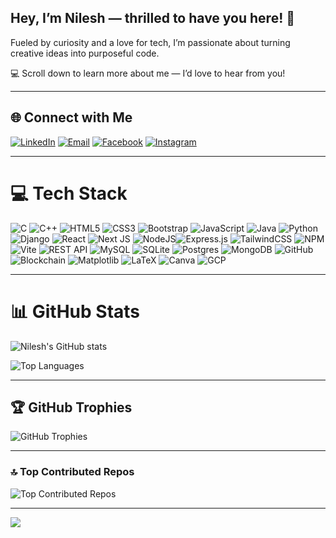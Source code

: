 ## Hey, I’m Nilesh — thrilled to have you here! 👋  

Fueled by curiosity and a love for tech, I’m passionate about turning creative ideas into purposeful code.  

💻  Scroll down to learn more about me — I’d love to hear from you!  


---

## 🌐 Connect with Me  
[![LinkedIn](https://img.shields.io/badge/LinkedIn-%230077B5.svg?logo=linkedin&logoColor=white)](https://www.linkedin.com/in/nilesh-singh-b05634275)  [![Email](https://img.shields.io/badge/Email-D14836?logo=gmail&logoColor=white)](mailto:nileshsingh17052003@gmail.com)  [![Facebook](https://img.shields.io/badge/Facebook-%231877F2.svg?logo=Facebook&logoColor=white)](https://www.facebook.com/profile.php?id=100054256002167)  [![Instagram](https://img.shields.io/badge/Instagram-%23E4405F.svg?logo=Instagram&logoColor=white)](https://instagram.com/nile_17_05)  


---

# 💻 Tech Stack  
![C](https://img.shields.io/badge/c-%2300599C.svg?style=for-the-badge&logo=c&logoColor=white)  ![C++](https://img.shields.io/badge/c++-%2300599C.svg?style=for-the-badge&logo=c%2B%2B&logoColor=white)  ![HTML5](https://img.shields.io/badge/html5-%23E34F26.svg?style=for-the-badge&logo=html5&logoColor=white)  ![CSS3](https://img.shields.io/badge/css3-%231572B6.svg?style=for-the-badge&logo=css3&logoColor=white)  ![Bootstrap](https://img.shields.io/badge/bootstrap-%237952b3.svg?style=for-the-badge&logo=bootstrap&logoColor=white)  ![JavaScript](https://img.shields.io/badge/javascript-%23323330.svg?style=for-the-badge&logo=javascript&logoColor=%23F7DF1E)  ![Java](https://img.shields.io/badge/java-%23ED8B00.svg?style=for-the-badge&logo=openjdk&logoColor=white)  ![Python](https://img.shields.io/badge/python-3670A0?style=for-the-badge&logo=python&logoColor=ffdd54)  ![Django](https://img.shields.io/badge/django-%23092E20.svg?style=for-the-badge&logo=django&logoColor=white)  ![React](https://img.shields.io/badge/react-%2320232a.svg?style=for-the-badge&logo=react&logoColor=%2361DAFB)  ![Next JS](https://img.shields.io/badge/Next-black?style=for-the-badge&logo=next.js&logoColor=white) ![NodeJS](https://img.shields.io/badge/Node.js-6DA55F?style=for-the-badge&logo=nodedotjs&logoColor=white)![Express.js](https://img.shields.io/badge/express.js-%23404d59.svg?style=for-the-badge&logo=express&logoColor=%2361DAFB)  ![TailwindCSS](https://img.shields.io/badge/tailwindcss-%2338B2AC.svg?style=for-the-badge&logo=tailwind-css&logoColor=white) ![NPM](https://img.shields.io/badge/NPM-%23CB3837.svg?style=for-the-badge&logo=npm&logoColor=white)  ![Vite](https://img.shields.io/badge/vite-%23646CFF.svg?style=for-the-badge&logo=vite&logoColor=white)  ![REST API](https://img.shields.io/badge/REST_API-0088CC.svg?style=for-the-badge&logo=rest&logoColor=white)  ![MySQL](https://img.shields.io/badge/mysql-4479A1.svg?style=for-the-badge&logo=mysql&logoColor=white)  ![SQLite](https://img.shields.io/badge/sqlite-%2307405e.svg?style=for-the-badge&logo=sqlite&logoColor=white)  ![Postgres](https://img.shields.io/badge/postgres-%23316192.svg?style=for-the-badge&logo=postgresql&logoColor=white)  ![MongoDB](https://img.shields.io/badge/MongoDB-%234ea94b.svg?style=for-the-badge&logo=mongodb&logoColor=white)  ![GitHub](https://img.shields.io/badge/github-%23121011.svg?style=for-the-badge&logo=github&logoColor=white)  ![Blockchain](https://img.shields.io/badge/blockchain-%23007ACC.svg?style=for-the-badge&logo=blockchain&logoColor=white)  ![Matplotlib](https://img.shields.io/badge/Matplotlib-%23ffffff.svg?style=for-the-badge&logo=Matplotlib&logoColor=black)  ![LaTeX](https://img.shields.io/badge/LaTeX-%23008080.svg?style=for-the-badge&logo=latex&logoColor=white)  ![Canva](https://img.shields.io/badge/Canva-%2300C4CC.svg?style=for-the-badge&logo=Canva&logoColor=white)  ![GCP](https://img.shields.io/badge/gcp-%234285F4.svg?style=for-the-badge&logo=googlecloud&logoColor=white)  

---

# 📊 GitHub Stats  

![Nilesh's GitHub stats](https://github-readme-stats.vercel.app/api?username=Nile5h03&theme=dark&hide_border=false&include_all_commits=true&count_private=false)  

![Top Languages](https://github-readme-stats.vercel.app/api/top-langs/?username=Nile5h03&theme=dark&hide_border=false&include_all_commits=false&count_private=false&layout=compact)  


---

## 🏆 GitHub Trophies  

![GitHub Trophies](https://github-profile-trophy.vercel.app/?username=Nile5h03&theme=radical&no-frame=false&no-bg=true&margin-w=4)  


---

### 🔝 Top Contributed Repos  

![Top Contributed Repos](https://github-contributor-stats.vercel.app/api?username=Nile5h03&limit=5&theme=dark&combine_all_yearly_contributions=true)  


---

[![](https://visitcount.itsvg.in/api?id=Nile5h03&icon=0&color=0)](https://visitcount.itsvg.in)  

<!-- Proudly created with GPRM ( https://gprm.itsvg.in ) -->


